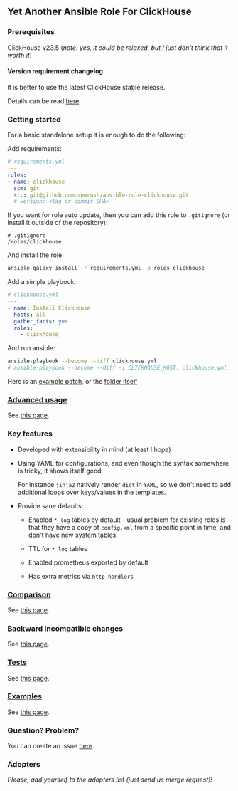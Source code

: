 ## Yet Another Ansible Role For ClickHouse

### Prerequisites

ClickHouse v23.5 (*note: yes, it could be relaxed, but I just don't think that it worth it*)

#### Version requirement changelog

It is better to use the latest ClickHouse stable release.

Details can be read [here](Documentation/ClickHouse_Changelog.md).

### Getting started

For a basic standalone setup it is enough to do the following:

Add requirements:

```yaml
# requirements.yml
---
roles:
- name: clickhouse
  scm: git
  src: git@github.com:semrush/ansible-role-clickhouse.git
  # version: <tag or commit SHA>
```

If you want for role auto update, then you can add this role to `.gitignore` (or install it outside of the repository):

```
# .gitignore
/roles/clickhouse
```

And install the role:

```sh
ansible-galaxy install -r requirements.yml -p roles clickhouse
```

Add a simple playbook:

```yaml
# clickhouse.yml
---
- name: Install ClickHouse
  hosts: all
  gather_facts: yes
  roles:
    - clickhouse
```

And run ansible:

```sh
ansible-playbook --become --diff clickhouse.yml
# ansible-playbook --become --diff -i CLICKHOUSE_HOST, clickhouse.yml
```

Here is an [example patch](12bbe612e66ce2dc489a1a2acb2713ac0ccefadb),
or the [folder itself](example)

### [Advanced usage](Documentation/Advanced_Configuration.md)

See [this page](Documentation/Advanced_Configuration.md).

### Key features

- Developed with extensibility in mind (at least I hope)

- Using YAML for configurations, and even though the syntax somewhere is
  tricky, it shows itself good.

  For instance `jinja2` natively render `dict` in `YAML`, so we don't need to
  add additional loops over keys/values in the templates.

- Provide sane defaults:

  - Enabled `*_log` tables by default - usual problem for existing roles is
    that they have a copy of `config.xml` from a specific point in time, and
    don't have new system tables.

  - TTL for `*_log` tables

  - Enabled prometheus exported by default

  - Has extra metrics via `http_handlers`

### [Comparison](Documentation/Comparison.md)

See [this page](Documentation/Comparison.md).

### [Backward incompatible changes](Documentation/Backward_Incompatible_Changes.md)

See [this page](Documentation/Backward_Incompatible_Changes.md).

### [Tests](Documentation/Tests.md)

See [this page](Documentation/Tests.md).

### [Examples](example#test)

See [this page](example#test).

### Question? Problem?

You can create an issue [here](https://github.com/semrush/ansible-role-clickhouse/issues).

### Adopters

*Please, add yourself to the adopters list (just send us merge request)!*
